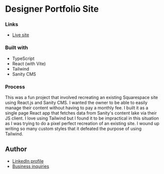 # Designer Portfolio Site

### Links

- [Live site](https://victoriagerman.com)

### Built with

- TypeScript
- React (with Vite)
- Tailwind
- Sanity CMS

### Process

This was a fun project that involved recreating an existing Squarespace site using React.js and Sanity CMS. I wanted the owner to be able to easily manage their content without having to pay a monthly fee. I built it as a single page React app that fetches data from Sanity's content lake via their JS client. I love using Tailwind but I found it to be impractical in this situation as I was trying to do a pixel perfect recreation of an existing site. I wound up writing so many custom styles that it defeated the purpose of using Tailwind.

## Author

- [LinkedIn profile](https://www.linkedin.com/in/dominic-german/)
- [Business inquiries](https://www.kodadesigns.dev)
